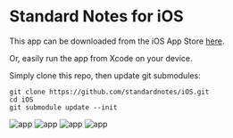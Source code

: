 # Standard Notes for iOS

This app can be downloaded from the iOS App Store [here](https://itunes.apple.com/us/app/standard-notes/id1191215138?ls=1&mt=8).

Or, easily run the app from Xcode on your device.

Simply clone this repo, then update git submodules:

```
git clone https://github.com/standardnotes/iOS.git
cd iOS
git submodule update --init
```

![app](https://github.com/standardnotes/iOS/blob/master/screenshots/small/1.png?raw=true)
![app](https://github.com/standardnotes/iOS/blob/master/screenshots/small/2.png?raw=true)
![app](https://github.com/standardnotes/iOS/blob/master/screenshots/small/3.png?raw=true)
![app](https://github.com/standardnotes/iOS/blob/master/screenshots/small/4.png?raw=true)
